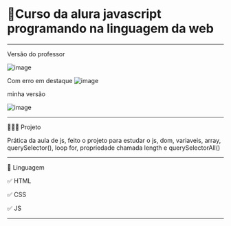 # 🚀Curso da alura javascript programando na linguagem da web
**************************************************************************************************************
Versão do professor

![image](https://user-images.githubusercontent.com/72118415/168407546-b51870aa-2412-4d07-ade5-8935349327e2.png)

Com erro em destaque
![image](https://user-images.githubusercontent.com/72118415/168408831-f7a2febb-4866-43c1-b79f-1fbe81b2941e.png)


minha versão

![image](https://user-images.githubusercontent.com/72118415/168407501-d311ab9a-f9de-4dd0-bc25-68eaf2a1ba89.png)



*************************************************************************************************************
👩🏻‍💻 Projeto

Prática da aula de js, feito o projeto para estudar o js,  dom, variaveis, array, querySelector(),
loop for, propriedade chamada length e querySelectorAll() 

***********************************************************************************************************
📌 Linguagem

✅ HTML

✅ CSS

✅ JS


***********************************************************************************************************
